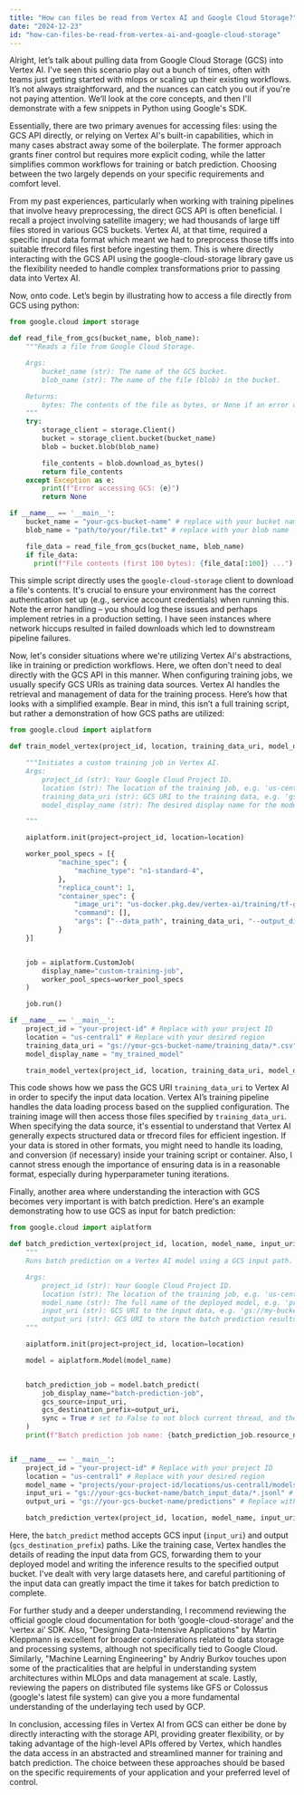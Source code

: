 ```yaml
---
title: "How can files be read from Vertex AI and Google Cloud Storage?"
date: "2024-12-23"
id: "how-can-files-be-read-from-vertex-ai-and-google-cloud-storage"
---
```


Alright, let’s talk about pulling data from Google Cloud Storage (GCS) into Vertex AI. I've seen this scenario play out a bunch of times, often with teams just getting started with mlops or scaling up their existing workflows. It’s not always straightforward, and the nuances can catch you out if you're not paying attention. We’ll look at the core concepts, and then I'll demonstrate with a few snippets in Python using Google's SDK.

Essentially, there are two primary avenues for accessing files: using the GCS API directly, or relying on Vertex AI's built-in capabilities, which in many cases abstract away some of the boilerplate. The former approach grants finer control but requires more explicit coding, while the latter simplifies common workflows for training or batch prediction. Choosing between the two largely depends on your specific requirements and comfort level.

From my past experiences, particularly when working with training pipelines that involve heavy preprocessing, the direct GCS API is often beneficial. I recall a project involving satellite imagery; we had thousands of large tiff files stored in various GCS buckets. Vertex AI, at that time, required a specific input data format which meant we had to preprocess those tiffs into suitable tfrecord files first before ingesting them. This is where directly interacting with the GCS API using the google-cloud-storage library gave us the flexibility needed to handle complex transformations prior to passing data into Vertex AI.

Now, onto code. Let’s begin by illustrating how to access a file directly from GCS using python:

```python
from google.cloud import storage

def read_file_from_gcs(bucket_name, blob_name):
    """Reads a file from Google Cloud Storage.

    Args:
        bucket_name (str): The name of the GCS bucket.
        blob_name (str): The name of the file (blob) in the bucket.

    Returns:
        bytes: The contents of the file as bytes, or None if an error occurs.
    """
    try:
        storage_client = storage.Client()
        bucket = storage_client.bucket(bucket_name)
        blob = bucket.blob(blob_name)

        file_contents = blob.download_as_bytes()
        return file_contents
    except Exception as e:
        print(f"Error accessing GCS: {e}")
        return None

if __name__ == '__main__':
    bucket_name = "your-gcs-bucket-name" # replace with your bucket name
    blob_name = "path/to/your/file.txt" # replace with your blob name

    file_data = read_file_from_gcs(bucket_name, blob_name)
    if file_data:
      print(f"File contents (first 100 bytes): {file_data[:100]} ...")

```

This simple script directly uses the `google-cloud-storage` client to download a file's contents. It's crucial to ensure your environment has the correct authentication set up (e.g., service account credentials) when running this. Note the error handling – you should log these issues and perhaps implement retries in a production setting. I have seen instances where network hiccups resulted in failed downloads which led to downstream pipeline failures.

Now, let's consider situations where we're utilizing Vertex AI's abstractions, like in training or prediction workflows. Here, we often don't need to deal directly with the GCS API in this manner. When configuring training jobs, we usually specify GCS URIs as training data sources. Vertex AI handles the retrieval and management of data for the training process. Here’s how that looks with a simplified example. Bear in mind, this isn’t a full training script, but rather a demonstration of how GCS paths are utilized:

```python
from google.cloud import aiplatform

def train_model_vertex(project_id, location, training_data_uri, model_display_name):

    """Initiates a custom training job in Vertex AI.
    Args:
        project_id (str): Your Google Cloud Project ID.
        location (str): The location of the training job, e.g. 'us-central1'.
        training_data_uri (str): GCS URI to the training data, e.g. 'gs://my-bucket/my-data/*.csv'.
        model_display_name (str): The desired display name for the model.

    """

    aiplatform.init(project=project_id, location=location)

    worker_pool_specs = [{
            "machine_spec": {
                "machine_type": "n1-standard-4",
            },
            "replica_count": 1,
            "container_spec": {
                "image_uri": "us-docker.pkg.dev/vertex-ai/training/tf-gpu.2-11:latest", # or your training image
                "command": [],
                "args": ["--data_path", training_data_uri, "--output_dir", "gs://my-bucket/my-model"] # Example args
            }
    }]


    job = aiplatform.CustomJob(
        display_name="custom-training-job",
        worker_pool_specs=worker_pool_specs
    )

    job.run()

if __name__ == '__main__':
    project_id = "your-project-id" # Replace with your project ID
    location = "us-central1" # Replace with your desired region
    training_data_uri = "gs://your-gcs-bucket-name/training_data/*.csv" # Replace with your training data uri
    model_display_name = "my_trained_model"

    train_model_vertex(project_id, location, training_data_uri, model_display_name)

```

This code shows how we pass the GCS URI `training_data_uri` to Vertex AI in order to specify the input data location. Vertex AI’s training pipeline handles the data loading process based on the supplied configuration. The training image will then access those files specified by `training_data_uri`. When specifying the data source, it's essential to understand that Vertex AI generally expects structured data or tfrecord files for efficient ingestion. If your data is stored in other formats, you might need to handle its loading, and conversion (if necessary) inside your training script or container. Also, I cannot stress enough the importance of ensuring data is in a reasonable format, especially during hyperparameter tuning iterations.

Finally, another area where understanding the interaction with GCS becomes very important is with batch prediction. Here's an example demonstrating how to use GCS as input for batch prediction:

```python
from google.cloud import aiplatform

def batch_prediction_vertex(project_id, location, model_name, input_uri, output_uri):
    """
    Runs batch prediction on a Vertex AI model using a GCS input path.

    Args:
        project_id (str): Your Google Cloud Project ID.
        location (str): The location of the training job, e.g. 'us-central1'.
        model_name (str): The full name of the deployed model, e.g. 'projects/{proj_id}/locations/us-central1/models/{model_id}'.
        input_uri (str): GCS URI to the input data, e.g. 'gs://my-bucket/input_data/*.jsonl'.
        output_uri (str): GCS URI to store the batch prediction results, e.g. 'gs://my-bucket/predictions'.
    """

    aiplatform.init(project=project_id, location=location)

    model = aiplatform.Model(model_name)


    batch_prediction_job = model.batch_predict(
        job_display_name="batch-prediction-job",
        gcs_source=input_uri,
        gcs_destination_prefix=output_uri,
        sync = True # set to False to not block current thread, and then handle job completion async.
    )
    print(f"Batch prediction job name: {batch_prediction_job.resource_name}")


if __name__ == '__main__':
    project_id = "your-project-id" # Replace with your project ID
    location = "us-central1" # Replace with your desired region
    model_name = "projects/your-project-id/locations/us-central1/models/1234567890123456789" # Replace with your model's id
    input_uri = "gs://your-gcs-bucket-name/batch_input_data/*.jsonl" # Replace with your input data uri
    output_uri = "gs://your-gcs-bucket-name/predictions" # Replace with your desired output location

    batch_prediction_vertex(project_id, location, model_name, input_uri, output_uri)

```
Here, the `batch_predict` method accepts GCS input (`input_uri`) and output (`gcs_destination_prefix`) paths. Like the training case, Vertex handles the details of reading the input data from GCS, forwarding them to your deployed model and writing the inference results to the specified output bucket. I've dealt with very large datasets here, and careful partitioning of the input data can greatly impact the time it takes for batch prediction to complete.

For further study and a deeper understanding, I recommend reviewing the official google cloud documentation for both ‘google-cloud-storage’ and the ‘vertex ai’ SDK. Also, "Designing Data-Intensive Applications" by Martin Kleppmann is excellent for broader considerations related to data storage and processing systems, although not specifically tied to Google Cloud. Similarly, "Machine Learning Engineering" by Andriy Burkov touches upon some of the practicalities that are helpful in understanding system architectures within MLOps and data management at scale. Lastly, reviewing the papers on distributed file systems like GFS or Colossus (google's latest file system) can give you a more fundamental understanding of the underlaying tech used by GCP.

In conclusion, accessing files in Vertex AI from GCS can either be done by directly interacting with the storage API, providing greater flexibility, or by taking advantage of the high-level APIs offered by Vertex, which handles the data access in an abstracted and streamlined manner for training and batch prediction. The choice between these approaches should be based on the specific requirements of your application and your preferred level of control.
